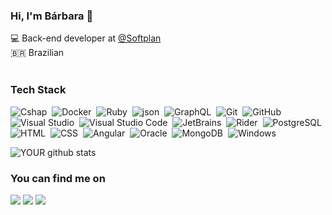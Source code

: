 
### Hi, I'm Bárbara 👋
💻 Back-end developer at [@Softplan](https://www.softplan.com.br/)  <br>
🇧🇷 Brazilian <br>
<br/>

### Tech Stack
![Cshap](https://img.shields.io/badge/C%23-green)&nbsp;
![Docker](https://img.shields.io/badge/Docker-000?style=flat&logo=Docker&logoColor=blue)&nbsp;
![Ruby](https://img.shields.io/badge/-Ruby-000?style=flat&logo=Ruby&logoColor=red)&nbsp;
![json](https://img.shields.io/badge/-json-000?style=flat&logo=json&logoColor=green)&nbsp;
![GraphQL](https://img.shields.io/badge/-GraphQL-000?style=flat&logo=GraphQL&logoColor=E10098)&nbsp;
![Git](https://img.shields.io/badge/-Git-000?style=flat&logo=git)&nbsp;
![GitHub](https://img.shields.io/badge/-GitHub-000?style=flat&logo=github)&nbsp;
![Visual Studio](https://img.shields.io/badge/-Visual%20Studio%20Code-000?style=flat&logo=visual-studio-code&logoColor=blueviolet)&nbsp;
![Visual Studio Code](https://img.shields.io/badge/-Visual%20Studio%20Code-000?style=flat&logo=visual-studio-code&logoColor=007ACC)&nbsp;
![JetBrains](https://img.shields.io/badge/-JetBrains-000?style=flat&logo=jetbrains&logoColor=whait)&nbsp;
![Rider](https://img.shields.io/badge/-Rider-000?style=flat&logo=Rider&logoColor=red)&nbsp;
![PostgreSQL](https://img.shields.io/badge/-PostgreSQL-000?style=flat&logo=PostgreSQL&logoColor=336791)&nbsp;
![HTML](https://img.shields.io/badge/-HTML-000?style=flat&logo=HTML5)&nbsp;
![CSS](https://img.shields.io/badge/-CSS-000?style=flat&logo=CSS3&logoColor=1572B6)&nbsp;
![Angular](https://img.shields.io/badge/-Angular-000?style=flat&logo=Angular&logoColor=red)&nbsp;
![Oracle](https://img.shields.io/badge/-Oracle-000?style=flat&logo=Oracle&logoColor=F80000)&nbsp;
![MongoDB](https://img.shields.io/badge/-MongoDb-000?style=flat&logo=MongoDb&logoColor=green)&nbsp;
![Windows](https://img.shields.io/badge/-Windows-000?style=flat&logo=windows&logoColor=0078D6)&nbsp;

![YOUR github stats](https://github-readme-stats.vercel.app/api?username=barbarapac) <br>

### You can find me on
[<img src="https://img.shields.io/badge/linkedin-%230077B5.svg?&style=for-the-badge&logo=linkedin&logoColor=white" />](https://www.linkedin.com/in/b%C3%A1rbara-antunes-pacheco/) 
[<img src = "https://img.shields.io/badge/instagram-%23E4405F.svg?&style=for-the-badge&logo=instagram&logoColor=white">](https://www.instagram.com/babiantunesp/) 
[<img src = "https://img.shields.io/badge/facebook-%231877F2.svg?&style=for-the-badge&logo=facebook&logoColor=white">](https://www.facebook.com/barbara.antunes.712/)
